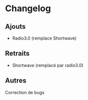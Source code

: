 # Changelog

## Ajouts

- Radio3.0 (remplace Shortwave)

## Retraits

- Shortwave (remplacé par radio3.0)

## Autres

Correction de bugs
